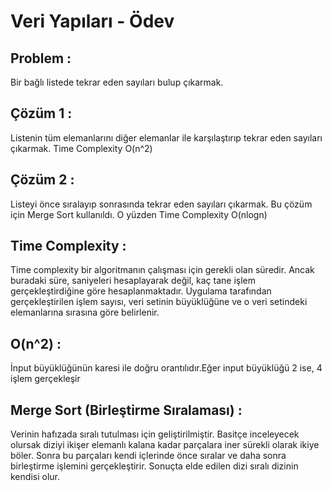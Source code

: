 # Veri Yapıları - Ödev

## Problem : 
Bir bağlı listede tekrar eden sayıları bulup çıkarmak.

## Çözüm 1 : 
Listenin tüm elemanlarını diğer elemanlar ile karşılaştırıp tekrar eden sayıları çıkarmak. Time Complexity O(n^2)


## Çözüm 2 : 
Listeyi önce sıralayıp sonrasında tekrar eden sayıları çıkarmak. Bu çözüm için Merge Sort kullanıldı. O yüzden Time Complexity O(nlogn)

## Time Complexity :
Time complexity bir algoritmanın çalışması için gerekli olan süredir. Ancak buradaki süre, saniyeleri hesaplayarak değil, kaç tane işlem gerçekleştirdiğine göre hesaplanmaktadır. Uygulama tarafından gerçekleştirilen işlem sayısı, veri setinin büyüklüğüne ve o veri setindeki elemanlarına sırasına göre belirlenir.
## O(n^2) : 
İnput büyüklüğünün karesi ile doğru orantılıdır.Eğer input büyüklüğü 2 ise, 4 işlem gerçekleşir

## Merge Sort (Birleştirme Sıralaması) :
Verinin hafızada sıralı tutulması için geliştirilmiştir. Basitçe inceleyecek olursak diziyi ikişer elemanlı kalana kadar parçalara iner sürekli olarak ikiye böler.  Sonra bu parçaları kendi içlerinde önce sıralar ve daha sonra birleştirme işlemini gerçekleştirir. Sonuçta elde edilen dizi sıralı dizinin kendisi olur.






